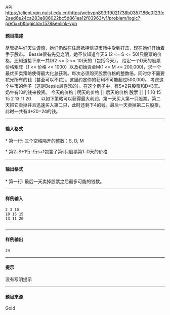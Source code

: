 API: https://client.vpn.nuist.edu.cn/https/webvpn893ff9021738b0357186c0f23fc2aed6e24ca283e886022bc5d861ea12f03963/v1/problem/logic?prefix=b&logicId=1578&enlink-vpn

#### 题目描述

尽管奶牛们天生谨慎，她们仍然在住房抵押信贷市场中受到打击，现在她们开始着手于股市。 Bessie很有先见之明，她不仅知道今天S (2 <= S <= 50)只股票的价格，还知道接下来一共D(2 <= D <= 10)天的（包括今天）。 给定一个D天的股票价格矩阵（1 <= 价格 <= 1000）以及初始资金M(1 <= M <= 200,000)，求一个最优买卖策略使得最大化总获利。每次必须购买股票价格的整数倍，同时你不需要花光所有的钱（甚至可以不花）。这里约定你的获利不可能超过500,000。 考虑这个牛市的例子（这是Bessie最喜欢的）。在这个例子中，有S=2只股票和D=3天。奶牛有10的钱来投资。 今天的价格 | 明天的价格 | | 后天的价格 股票 | | | 1 10 15 15 2 13 11 20 　　以如下策略可以获得最大利润，第一天买入第一只股票。第二天把它卖掉并且迅速买入第二只，此时还剩下4的钱。最后一天卖掉第二只股票，此时一共有4+20=24的钱。

---

#### 输入格式

\* 第一行: 三个空格隔开的整数：S, D, M

\* 第2..S+1行: 行s+1包含了第s只股票第1..D天的价格

---

#### 输出格式

\* 第一行: 最后一天卖掉股票之后最多可能的钱数。

---

#### 样例输入
```
2 3 10
10 15 15
13 11 20


```

---

#### 样例输出
```
24
```

---

#### 提示

没有写明提示

---

#### 题目来源

Gold